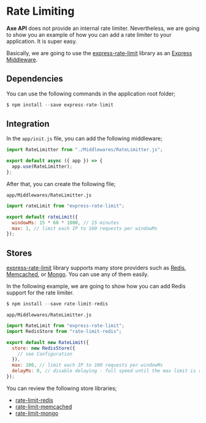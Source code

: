 # Rate Limiting

**Axe API** does not provide an internal rate limiter. Nevertheless, we are going to show you an example of how you can add a rate limiter to your application. It is super easy.

Basically, we are going to use the [express-rate-limit](https://www.npmjs.com/package/express-rate-limit) library as an [Express Middleware](https://expressjs.com/en/guide/using-middleware.html).

## Dependencies

You can use the following commands in the application root folder;

```js
$ npm install --save express-rate-limit
```

## Integration

In the `app/init.js` file, you can add the following middleware;

```js
import RateLimitter from "./Middlewares/RateLimitter.js";

export default async ({ app }) => {
  app.use(RateLimitter);
};
```

After that, you can create the following file;

`app/Middlewares/RateLimitter.js`

```js
import rateLimit from "express-rate-limit";

export default rateLimit({
  windowMs: 15 * 60 * 1000, // 15 minutes
  max: 1, // limit each IP to 100 requests per windowMs
});
```

## Stores

[express-rate-limit](https://www.npmjs.com/package/express-rate-limit) library supports many store providers such as [Redis](https://redis.io/), [Memcached](https://memcached.org/), or [Mongo](https://www.mongodb.com/). You can use any of them easily.

In the following example, we are going to show how you can add Redis support for the rate limiter.

```js
$ npm install --save rate-limit-redis
```

`app/Middlewares/RateLimitter.js`

```js
import RateLimit from "express-rate-limit";
import RedisStore from "rate-limit-redis";

export default new RateLimit({
  store: new RedisStore({
    // see Configuration
  }),
  max: 100, // limit each IP to 100 requests per windowMs
  delayMs: 0, // disable delaying - full speed until the max limit is reached
});
```

You can review the following store libraries;

- [rate-limit-redis](https://www.npmjs.com/package/rate-limit-redis)
- [rate-limit-memcached](https://npmjs.org/package/rate-limit-memcached)
- [rate-limit-mongo](https://www.npmjs.com/package/rate-limit-mongo)
